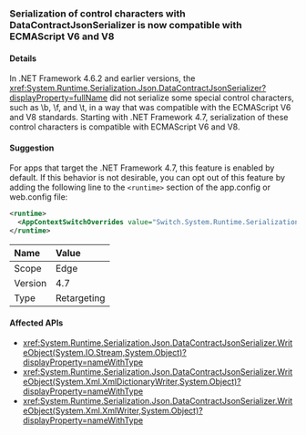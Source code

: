 ### Serialization of control characters with DataContractJsonSerializer is now compatible with ECMAScript V6 and V8

#### Details

In .NET Framework 4.6.2 and earlier versions, the <xref:System.Runtime.Serialization.Json.DataContractJsonSerializer?displayProperty=fullName> did not serialize some special control characters, such as \b, \f, and \t, in a way that was compatible with the ECMAScript V6 and V8 standards. Starting with .NET Framework 4.7, serialization of these control characters is compatible with ECMAScript V6 and V8.

#### Suggestion

For apps that target the .NET Framework 4.7, this feature is enabled by default. If this behavior is not desirable, you can opt out of this feature by adding the following line to the `<runtime>` section of the app.config or web.config file:

```xml
<runtime>
  <AppContextSwitchOverrides value="Switch.System.Runtime.Serialization.DoNotUseECMAScriptV6EscapeControlCharacter=false" />
</runtime>
```

| Name    | Value       |
|:--------|:------------|
| Scope   | Edge        |
| Version | 4.7         |
| Type    | Retargeting |

#### Affected APIs

- <xref:System.Runtime.Serialization.Json.DataContractJsonSerializer.WriteObject(System.IO.Stream,System.Object)?displayProperty=nameWithType>
- <xref:System.Runtime.Serialization.Json.DataContractJsonSerializer.WriteObject(System.Xml.XmlDictionaryWriter,System.Object)?displayProperty=nameWithType>
- <xref:System.Runtime.Serialization.Json.DataContractJsonSerializer.WriteObject(System.Xml.XmlWriter,System.Object)?displayProperty=nameWithType>
